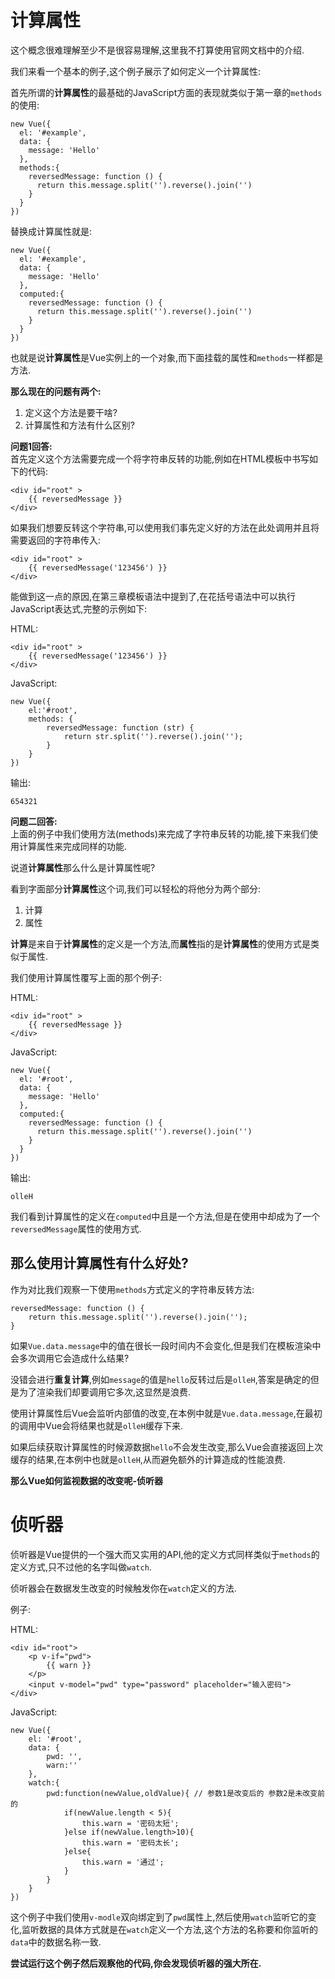 # 计算属性

这个概念很难理解至少不是很容易理解,这里我不打算使用官网文档中的介绍.

我们来看一个基本的例子,这个例子展示了如何定义一个计算属性:

首先所谓的**计算属性**的最基础的JavaScript方面的表现就类似于第一章的`methods`的使用:
```
new Vue({
  el: '#example',
  data: {
    message: 'Hello'
  },
  methods:{
    reversedMessage: function () {
      return this.message.split('').reverse().join('')
    }
  }
})
```

替换成计算属性就是:
```
new Vue({
  el: '#example',
  data: {
    message: 'Hello'
  },
  computed:{
    reversedMessage: function () {
      return this.message.split('').reverse().join('')
    }
  }
})
```
也就是说**计算属性**是Vue实例上的一个对象,而下面挂载的属性和`methods`一样都是方法.

__那么现在的问题有两个:__  

1. 定义这个方法是要干啥?
2. 计算属性和方法有什么区别?


__问题1回答:__  
首先定义这个方法需要完成一个将字符串反转的功能,例如在HTML模板中书写如下的代码:
```
<div id="root" >
    {{ reversedMessage }}
</div>
```
如果我们想要反转这个字符串,可以使用我们事先定义好的方法在此处调用并且将需要返回的字符串传入:
```
<div id="root" >
    {{ reversedMessage('123456') }}
</div>
```
能做到这一点的原因,在第三章模板语法中提到了,在花括号语法中可以执行JavaScript表达式,完整的示例如下:

HTML:
```
<div id="root" >
    {{ reversedMessage('123456') }}
</div>
```
JavaScript:
```
new Vue({
    el:'#root',
    methods: {
        reversedMessage: function (str) {
            return str.split('').reverse().join('');
        }
    }
})
```
输出:
```
654321
```

__问题二回答:__  
上面的例子中我们使用方法(methods)来完成了字符串反转的功能,接下来我们使用计算属性来完成同样的功能.

说道**计算属性**那么什么是计算属性呢?

看到字面部分**计算属性**这个词,我们可以轻松的将他分为两个部分:

1. 计算
2. 属性

**计算**是来自于**计算属性**的定义是一个方法,而**属性**指的是**计算属性**的使用方式是类似于属性.

我们使用计算属性覆写上面的那个例子:

HTML:
```
<div id="root" >
    {{ reversedMessage }}
</div>
```
JavaScript:
```
new Vue({
  el: '#root',
  data: {
    message: 'Hello'
  },
  computed:{
    reversedMessage: function () {
      return this.message.split('').reverse().join('')
    }
  }
})
```
输出:
```
olleH
```
我们看到计算属性的定义在`computed`中且是一个方法,但是在使用中却成为了一个`reversedMessage`属性的使用方式.

## 那么使用计算属性有什么好处?

作为对比我们观察一下使用`methods`方式定义的字符串反转方法:
```
reversedMessage: function () {
    return this.message.split('').reverse().join('');
}
```
如果`Vue.data.message`中的值在很长一段时间内不会变化,但是我们在模板渲染中会多次调用它会造成什么结果?

没错会进行**重复计算**,例如`message`的值是`hello`反转过后是`olleH`,答案是确定的但是为了渲染我们却要调用它多次,这显然是浪费.

使用计算属性后Vue会监听内部值的改变,在本例中就是`Vue.data.message`,在最初的调用中Vue会将结果也就是`olleH`缓存下来.

如果后续获取计算属性的时候源数据`hello`不会发生改变,那么Vue会直接返回上次缓存的结果,在本例中也就是`olleH`,从而避免额外的计算造成的性能浪费.

__那么Vue如何监视数据的改变呢-侦听器__

# 侦听器

侦听器是Vue提供的一个强大而又实用的API,他的定义方式同样类似于`methods`的定义方式,只不过他的名字叫做`watch`.

侦听器会在数据发生改变的时候触发你在`watch`定义的方法.

例子:

HTML:
```
<div id="root">
    <p v-if="pwd">
        {{ warn }}
    </p>
    <input v-model="pwd" type="password" placeholder="输入密码">
</div>
```
JavaScript:
```
new Vue({
    el: '#root',
    data: {
        pwd: '',
        warn:''
    },
    watch:{
        pwd:function(newValue,oldValue){ // 参数1是改变后的 参数2是未改变前的
            if(newValue.length < 5){
                this.warn = '密码太短';
            }else if(newValue.length>10){
                this.warn = '密码太长';
            }else{
                this.warn = '通过';
            }
        }
    }
})
```
这个例子中我们使用`v-modle`双向绑定到了`pwd`属性上,然后使用`watch`监听它的变化,监听数据的具体方式就是在`watch`定义一个方法,这个方法的名称要和你监听的`data`中的数据名称一致.

__尝试运行这个例子然后观察他的代码,你会发现**侦听器**的强大所在.__
